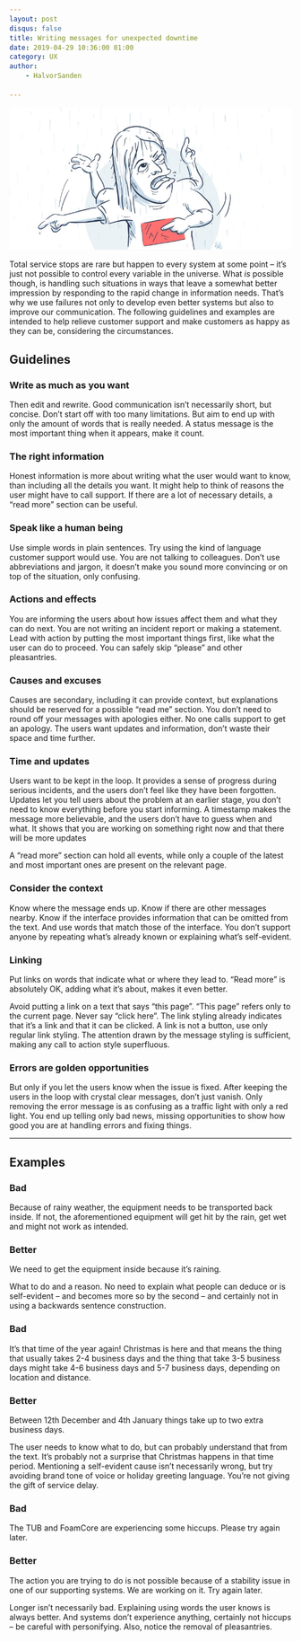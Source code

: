 ```yaml
---
layout: post
disqus: false
title: Writing messages for unexpected downtime
date: 2019-04-29 10:36:00 01:00
category: UX
author:
    - HalvorSanden

---
```

![Roadie in the Rain](/img/writing-downtime-messages.jpg "Roadie in the Rain")

Total service stops are rare but happen to every system at some point – it’s just not possible to control every variable in the universe. What _is_ possible though, is handling such situations in ways that leave a somewhat better impression by responding to the rapid change in information needs. That’s why we use failures not only to develop even better systems but also to improve our communication. The following guidelines and examples are intended to help relieve customer support and make customers as happy as they can be, considering the circumstances.

## Guidelines
### Write as much as you want
Then edit and rewrite. Good communication isn’t necessarily short, but concise. Don’t start off with too many limitations. But aim to end up with only the amount of words that is really needed. A status message is the most important thing when it appears, make it count.

### The right information
Honest information is more about writing what the user would want to know, than including all the details you want. It might help to think of reasons the user might have to call support. If there are a lot of necessary details, a “read more” section can be useful.

### Speak like a human being
Use simple words in plain sentences. Try using the kind of language customer support would use. You are not talking to colleagues. Don’t use abbreviations and jargon, it doesn’t make you sound more convincing or on top of the situation, only confusing.

### Actions and effects
You are informing the users about how issues affect them and what they can do next. You are not writing an incident report or making a statement. Lead with action by putting the most important things first, like what the user can do to proceed. You can safely skip “please” and other pleasantries.

### Causes and excuses
Causes are secondary, including it can provide context, but explanations should be reserved for a possible “read me” section. You don’t need to round off your messages with apologies either. No one calls support to get an apology. The users want updates and information, don’t waste their space and time further.

### Time and updates
Users want to be kept in the loop. It provides a sense of progress during serious incidents, and the users don’t feel like they have been forgotten. Updates let you tell users about the problem at an earlier stage, you don’t need to know everything before you start informing. A timestamp makes the message more believable, and the users don’t have to guess when and what. It shows that you are working on something right now and that there will be more updates

A “read more” section can hold all events, while only a couple of the latest and most important ones are present on the relevant page.

### Consider the context
Know where the message ends up. Know if there are other messages nearby. Know if the interface provides information that can be omitted from the text. And use words that match those of the interface. You don’t support anyone by repeating what’s already known or explaining what’s self-evident.

### Linking
Put links on words that indicate what or where they lead to. “Read more” is absolutely OK, adding what it’s about, makes it even better.

Avoid putting a link on a text that says “this page”. “This page” refers only to the current page. Never say “click here”. The link styling already indicates that it’s a link and that it can be clicked. A link is not a button, use only regular link styling. The attention drawn by the message styling is sufficient, making any call to action style superfluous.

### Errors are golden opportunities
But only if you let the users know when the issue is fixed. After keeping the users in the loop with crystal clear messages, don’t just vanish. Only removing the error message is as confusing as a traffic light with only a red light. You end up telling only bad news, missing opportunities to show how good you are at handling errors and fixing things.

---

## Examples

### Bad
Because of rainy weather, the equipment needs to be transported back inside. If not, the aforementioned equipment will get hit by the rain, get wet and might not work as intended.

### Better
We need to get the equipment inside because it’s raining.

What to do and a reason. No need to explain what people can deduce or is self-evident – and becomes more so by the second – and certainly not in using a backwards sentence construction.

### Bad
It’s that time of the year again! Christmas is here and that means the thing that usually takes 2-4 business days and the thing that take 3-5 business days might take 4-6 business days and 5-7 business days, depending on location and distance.

### Better
Between 12th December and 4th January things take up to two extra business days.

The user needs to know what to do, but can probably understand that from the text. It’s probably not a surprise that Christmas happens in that time period. Mentioning a self-evident cause isn’t necessarily wrong, but try avoiding brand tone of voice or holiday greeting language. You’re not giving the gift of service delay.

### Bad
The TUB and FoamCore are experiencing some hiccups. Please try again later.

### Better
The action you are trying to do is not possible because of a stability issue in one of our supporting systems. We are working on it. Try again later.

Longer isn’t necessarily bad. Explaining using words the user knows is always better. And systems don’t experience anything, certainly not hiccups – be careful with personifying. Also, notice the removal of pleasantries. 
